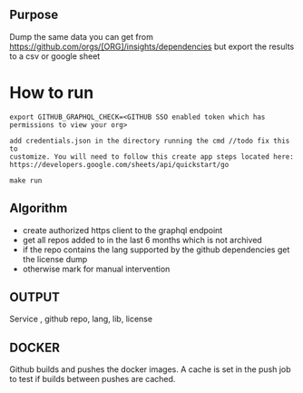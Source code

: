 ## Purpose

Dump the same data you can get from
https://github.com/orgs/[ORG]/insights/dependencies but export the results
to a csv or google sheet


# How to run
```
export GITHUB_GRAPHQL_CHECK=<GITHUB SSO enabled token which has permissions to view your org>
```

```
add credentials.json in the directory running the cmd //todo fix this to
customize. You will need to follow this create app steps located here:
https://developers.google.com/sheets/api/quickstart/go
```


```
make run
```


## Algorithm

* create authorized https client to the graphql endpoint
* get all repos added to in the last 6 months which is not archived
* if the repo contains the lang supported by the github dependencies get the
  license dump
* otherwise mark for manual intervention

## OUTPUT
 Service , github repo, lang, lib, license


## DOCKER

Github builds and pushes the docker images. A cache is set in the push job to
test if builds between pushes are cached.
